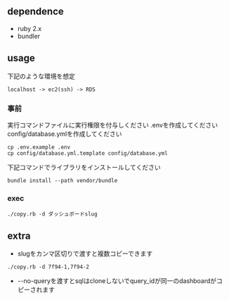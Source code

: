 ## dependence

+ ruby 2.x
+ bundler

## usage

下記のような環境を想定

```
localhost -> ec2(ssh) -> RDS
```

### 事前

実行コマンドファイルに実行権限を付与しください
.envを作成してください
config/database.ymlを作成してください

```
cp .env.example .env
cp config/database.yml.template config/database.yml
```

下記コマンドでライブラリをインストールしてください
```
bundle install --path vendor/bundle
```

### exec

```
./copy.rb -d ダッシュボードslug
```

## extra

+ slugをカンマ区切りで渡すと複数コピーできます

```
./copy.rb -d 7f94-1,7f94-2
```

+ --no-queryを渡すとsqlはcloneしないでquery_idが同一のdashboardがコピーされます

